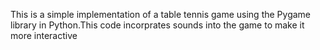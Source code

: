 This is a simple implementation of a table tennis game using the Pygame library in Python.This code incorprates sounds into the game to make it more interactive 
